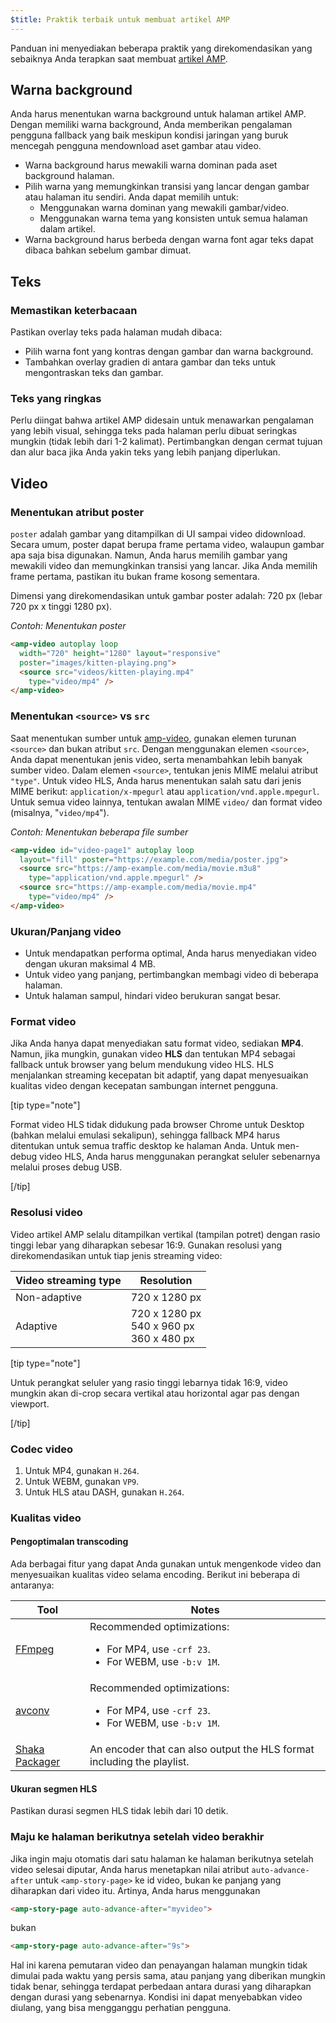 ```yaml
---
$title: Praktik terbaik untuk membuat artikel AMP
---
```


Panduan ini menyediakan beberapa praktik yang direkomendasikan yang sebaiknya Anda terapkan saat membuat [artikel AMP](/id/docs/reference/components/amp-story.html).

## Warna background  

Anda harus menentukan warna background untuk halaman artikel AMP. Dengan memiliki warna background, Anda memberikan pengalaman pengguna fallback yang baik meskipun kondisi jaringan yang buruk mencegah pengguna mendownload aset gambar atau video.

*   Warna background harus mewakili warna dominan pada aset background halaman.
*   Pilih warna yang memungkinkan transisi yang lancar dengan gambar atau halaman itu sendiri. Anda dapat memilih untuk:
    *   Menggunakan warna dominan yang mewakili gambar/video.
    *   Menggunakan warna tema yang konsisten untuk semua halaman dalam artikel. 
*   Warna background harus berbeda dengan warna font agar teks dapat dibaca bahkan sebelum gambar dimuat.

## Teks 

### Memastikan keterbacaan

Pastikan overlay teks pada halaman mudah dibaca:

* Pilih warna font yang kontras dengan gambar dan warna background.
* Tambahkan overlay gradien di antara gambar dan teks untuk mengontraskan teks dan gambar.

### Teks yang ringkas   

Perlu diingat bahwa artikel AMP didesain untuk menawarkan pengalaman yang lebih visual, sehingga teks pada halaman perlu dibuat seringkas mungkin (tidak lebih dari 1-2 kalimat). Pertimbangkan dengan cermat tujuan dan alur baca jika Anda yakin teks yang lebih panjang diperlukan.

## Video  

### Menentukan atribut poster 

`poster` adalah gambar yang ditampilkan di UI sampai video didownload. Secara umum, poster dapat berupa frame pertama video, walaupun gambar apa saja bisa digunakan.  Namun, Anda harus memilih gambar yang mewakili video dan memungkinkan transisi yang lancar. Jika Anda memilih frame pertama, pastikan itu bukan frame kosong sementara. 

Dimensi yang direkomendasikan untuk gambar poster adalah: 720 px (lebar 720 px x tinggi 1280 px).

*Contoh: Menentukan poster*

```html
<amp-video autoplay loop
  width="720" height="1280" layout="responsive"
  poster="images/kitten-playing.png">
  <source src="videos/kitten-playing.mp4"
    type="video/mp4" />
</amp-video>
```

### Menentukan `<source>` vs `src` 

Saat menentukan sumber untuk [amp-video](/id/docs/reference/components/amp-video.html), gunakan elemen turunan `<source>` dan bukan atribut `src`. Dengan menggunakan elemen `<source>`, Anda dapat menentukan jenis video, serta menambahkan lebih banyak sumber video. Dalam elemen `<source>`, tentukan jenis MIME melalui atribut `"type"`. Untuk video HLS, Anda harus menentukan salah satu dari jenis MIME berikut: `application/x-mpegurl` atau `application/vnd.apple.mpegurl`. Untuk semua video lainnya, tentukan awalan MIME `video/` dan format video (misalnya, "`video/mp4`").

*Contoh: Menentukan beberapa file sumber*

```html
<amp-video id="video-page1" autoplay loop
  layout="fill" poster="https://example.com/media/poster.jpg">
  <source src="https://amp-example.com/media/movie.m3u8"
    type="application/vnd.apple.mpegurl" />
  <source src="https://amp-example.com/media/movie.mp4"
    type="video/mp4" />
</amp-video>
```

### Ukuran/Panjang video

* Untuk mendapatkan performa optimal, Anda harus menyediakan video dengan ukuran maksimal 4 MB.
* Untuk video yang panjang, pertimbangkan membagi video di beberapa halaman.
* Untuk halaman sampul, hindari video berukuran sangat besar.

### Format video

Jika Anda hanya dapat menyediakan satu format video, sediakan **MP4**.  Namun, jika mungkin, gunakan video **HLS** dan tentukan MP4 sebagai fallback untuk browser yang belum mendukung video HLS. HLS menjalankan streaming kecepatan bit adaptif, yang dapat menyesuaikan kualitas video dengan kecepatan sambungan internet pengguna.

[tip type="note"]

Format video HLS tidak didukung pada browser Chrome untuk Desktop (bahkan melalui emulasi sekalipun), sehingga fallback MP4 harus ditentukan untuk semua traffic desktop ke halaman Anda. Untuk men-debug video HLS, Anda harus menggunakan perangkat seluler sebenarnya melalui proses debug USB.

[/tip]

### Resolusi video

Video artikel AMP selalu ditampilkan vertikal (tampilan potret) dengan rasio tinggi lebar yang diharapkan sebesar 16:9. Gunakan resolusi yang direkomendasikan untuk tiap jenis streaming video: 

<table>
  <thead>
    <tr>
     <th>Video streaming type</th>
     <th>Resolution</th>
    </tr>
  </thead>
  <tbody>
    <tr>
     <td>Non-adaptive</td>
     <td>720 x 1280 px</td>
    </tr>
    <tr>
     <td>Adaptive</td>
     <td>720 x 1280 px<br>540 x 960 px<br>360 x 480 px</td>
    </tr>
  </tbody>
</table>

[tip type="note"]

Untuk perangkat seluler yang rasio tinggi lebarnya tidak 16:9, video mungkin akan di-crop secara vertikal atau horizontal agar pas dengan viewport.

[/tip]

### Codec video

1.  Untuk MP4, gunakan `H.264`.
2.  Untuk WEBM, gunakan `VP9`.
3.  Untuk HLS atau DASH, gunakan `H.264`.

### Kualitas video

#### Pengoptimalan transcoding

Ada berbagai fitur yang dapat Anda gunakan untuk mengenkode video dan menyesuaikan kualitas video selama encoding.  Berikut ini beberapa di antaranya:

<table>
  <thead>
    <tr>
     <th>Tool</th>
     <th>Notes</th>
    </tr>
  </thead>
  <tbody>
    <tr>
     <td><a href="https://www.ffmpeg.org/about.html">FFmpeg</a>
     </td>
     <td>Recommended optimizations:
      <ul>
        <li>For MP4, use <code>-crf 23</code>.</li>
        <li>For WEBM, use <code>-b:v 1M</code>.</li>
      </ul>
     </td>
    </tr>
    <tr>
     <td><a href="https://libav.org/avconv.html">avconv</a>
     </td>
     <td>Recommended optimizations:
      <ul>
        <li>For MP4, use <code>-crf 23</code>.</li>
        <li>For WEBM, use <code>-b:v 1M</code>.</li>
      </ul>
     </td>
    </tr>
    <tr>
     <td><a href="https://github.com/google/shaka-packager">Shaka Packager</a></td>
     <td>An encoder that can also output the HLS format including the playlist.
     </td>
    </tr>
  </tbody>
</table>

#### Ukuran segmen HLS

Pastikan durasi segmen HLS tidak lebih dari 10 detik.

### Maju ke halaman berikutnya setelah video berakhir

Jika ingin maju otomatis dari satu halaman ke halaman berikutnya setelah video selesai diputar, Anda harus menetapkan nilai atribut `auto-advance-after` untuk `<amp-story-page>` ke id video, bukan ke panjang yang diharapkan dari video itu. Artinya, Anda harus menggunakan

```html
<amp-story-page auto-advance-after="myvideo">
```

bukan

```html
<amp-story-page auto-advance-after="9s">
```

Hal ini karena pemutaran video dan penayangan halaman mungkin tidak dimulai pada waktu yang persis sama, atau panjang yang diberikan mungkin tidak benar, sehingga terdapat perbedaan antara durasi yang diharapkan dengan durasi yang sebenarnya. Kondisi ini dapat menyebabkan video diulang, yang bisa mengganggu perhatian pengguna.
 

